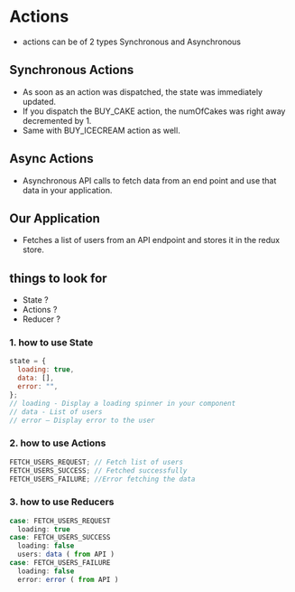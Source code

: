 # Actions

- actions can be of 2 types Synchronous and Asynchronous

## Synchronous Actions

- As soon as an action was dispatched, the state was immediately updated.
- If you dispatch the BUY_CAKE action, the numOfCakes was right away decremented by 1.
- Same with BUY_ICECREAM action as well.

## Async Actions

- Asynchronous API calls to fetch data from an end point and use that data in your application.

## Our Application

- Fetches a list of users from an API endpoint and stores it in the redux store.

## things to look for

- State ?
- Actions ?
- Reducer ?

### 1. how to use State

```js
state = {
  loading: true,
  data: [],
  error: "",
};
// loading - Display a loading spinner in your component
// data - List of users
// error – Display error to the user
```

### 2. how to use Actions

```js
FETCH_USERS_REQUEST; // Fetch list of users
FETCH_USERS_SUCCESS; // Fetched successfully
FETCH_USERS_FAILURE; //Error fetching the data
```

### 3. how to use Reducers

```js
case: FETCH_USERS_REQUEST
  loading: true
case: FETCH_USERS_SUCCESS
  loading: false
  users: data ( from API )
case: FETCH_USERS_FAILURE
  loading: false
  error: error ( from API )
```
